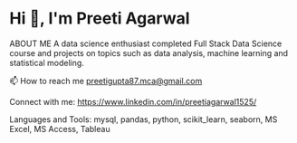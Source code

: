 #         Hi 👋, I'm Preeti Agarwal
ABOUT ME
A data science enthusiast completed Full Stack Data Science course and projects on topics such as data analysis, machine learning and statistical modeling.


📫 How to reach me preetigupta87.mca@gmail.com

Connect with me:
https://www.linkedin.com/in/preetiagarwal1525/


Languages and Tools:
 mysql, pandas, python, scikit_learn, seaborn, MS Excel, MS Access, Tableau 
